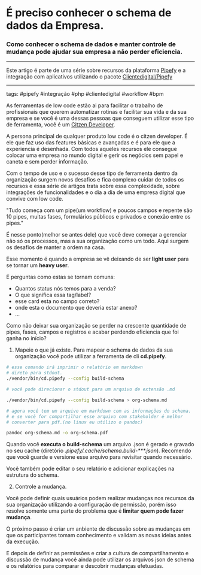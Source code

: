 # É preciso conhecer o schema de dados da Empresa.
### Como conhecer o schema de dados e manter controle de mudança pode ajudar sua empresa a não perder eficiencia.

---
   Este artigo é parte de uma série sobre recursos da plataforma [Pipefy](https://www.pipefy.com/) e a integração com aplicativos utilizando o pacote [Clientedigital/Pipefy](https://github.com/cliente-digital/pipefy)

---

tags:   #pipefy #integração #php #clientedigital #workflow #bpm

As ferramentas de low code estão ai para facilitar o trabalho de profissionais que querem automatizar rotinas e facilitar sua vida e da sua empresa e se você é uma dessas pessoas que conseguem utilizar esse tipo de ferramenta, você é um  [Citzen Developer](https://www.pipefy.com/blog/what-is-a-citizen-developer/).

A persona principal de qualquer produto low code é o citzen developer. É ele que faz uso das features básicas e avançadas e é para ele que a experiencia é desenhada. Com todos aqueles recursos ele consegue colocar uma empresa no mundo digital e gerir os negócios sem papel e caneta e sem perder informação.

Com o tempo de uso e o sucesso desse tipo de ferramenta dentro da organização surgem novos desafios e fica complexo cuidar de todos os recursos e essa série de artigos trata sobre essa complexidade, sobre integrações de funcionalidades e o dia a dia de uma empresa digital que convive com low code.

  "Tudo começa com um pipe(um workflow) e poucos campos e repente são 10 pipes, muitas fases, formulários públicos e privados e conexão entre os pipes."

É nesse ponto(melhor se antes dele) que você deve começar a gerenciar não só os processos, mas a sua organização como um todo. Aqui surgem os desafios de manter a ordem na casa.

Esse momento é quando a empresa se vê deixando de ser **light user** para se tornar um **heavy user**.

E perguntas como estas se tornam comuns:

- Quantos status nós temos para a venda?
- O que significa essa tag/label?
- esse card esta no campo correto?
- onde esta o documento que deveria estar anexo?
- ...

Como não deixar sua organização se perder na crescente quantidade de pipes, fases, campos e registros e acabar perdendo eficiencia que foi ganha no início?

1. Mapeie o que já existe.
  Para mapear o schema de dados da sua organização você pode utilizar a ferramenta de cli **cd.pipefy**.

  ```bash
# esse comando irá imprimir o relatório em markdown
# direto para stdout.
./vendor/bin/cd.pipefy --config build-schema

# você pode direcionar o stdout para um arquivo de extensão .md

./vendor/bin/cd.pipefy --config build-schema > org-schema.md

# agora você tem um arquivo em markdown com as informações do schema.
# e se você for compartilhar esse arquivo com stakeholder é melhor
# converter para pdf.(no linux eu utilizo o pandoc)

pandoc org-schema.md -o org-schema.pdf

  ```
Quando você **executa o build-schema** um arquivo .json é gerado e gravado no seu cache (diretório _.pipefy/.cache/schema.build-***.json_). Recomendo que você guarde e versione  esse arquivo para revisitar quando necessário.

Você também pode editar o seu relatório e adicionar explicações na estrutura do schema.

2. Controle a mudança.

Você pode definir quais usuários podem realizar mudanças nos recursos da sua organização utilizando a configuração de permissão, porém isso resolve somente uma parte do problema que é **limitar quem pode fazer mudança**.

O próximo passo é criar um anbiente de discussão sobre as mudanças em que os participantes tomam conhecimento e validam as novas ideias antes da execução.

E depois de definir as permissões e criar a cultura de compartilhamento e discussão de mudança você ainda pode utilizar os arquivos json de schema e os relatórios para comparar e descobrir mudanças efetuadas.
